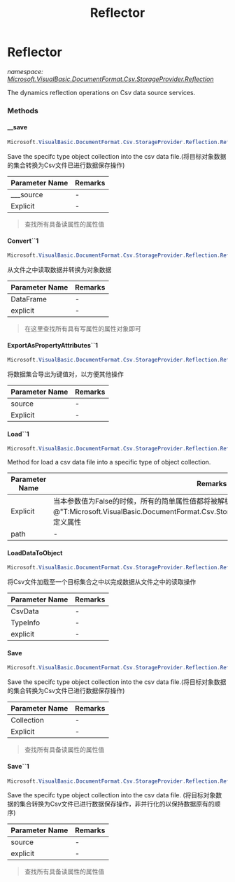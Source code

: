 ﻿---
title: Reflector
---

# Reflector
_namespace: [Microsoft.VisualBasic.DocumentFormat.Csv.StorageProvider.Reflection](N-Microsoft.VisualBasic.DocumentFormat.Csv.StorageProvider.Reflection.html)_

The dynamics reflection operations on Csv data source services.



### Methods

#### __save
```csharp
Microsoft.VisualBasic.DocumentFormat.Csv.StorageProvider.Reflection.Reflector.__save(System.Collections.IEnumerable,System.Type,System.Boolean,System.String)
```
Save the specifc type object collection into the csv data file.(将目标对象数据的集合转换为Csv文件已进行数据保存操作)

|Parameter Name|Remarks|
|--------------|-------|
|___source|-|
|Explicit|-|

> 查找所有具备读属性的属性值

#### Convert``1
```csharp
Microsoft.VisualBasic.DocumentFormat.Csv.StorageProvider.Reflection.Reflector.Convert``1(Microsoft.VisualBasic.DocumentFormat.Csv.DocumentStream.DataFrame,System.Boolean)
```
从文件之中读取数据并转换为对象数据

|Parameter Name|Remarks|
|--------------|-------|
|DataFrame|-|
|explicit|-|

> 在这里查找所有具有写属性的属性对象即可

#### ExportAsPropertyAttributes``1
```csharp
Microsoft.VisualBasic.DocumentFormat.Csv.StorageProvider.Reflection.Reflector.ExportAsPropertyAttributes``1(System.Collections.Generic.IEnumerable{``0},System.Boolean)
```
将数据集合导出为键值对，以方便其他操作

|Parameter Name|Remarks|
|--------------|-------|
|source|-|
|Explicit|-|


#### Load``1
```csharp
Microsoft.VisualBasic.DocumentFormat.Csv.StorageProvider.Reflection.Reflector.Load``1(System.String,System.Boolean,System.Text.Encoding,System.Boolean,System.Collections.Generic.Dictionary{System.String,System.String})
```
Method for load a csv data file into a specific type of object collection.

|Parameter Name|Remarks|
|--------------|-------|
|Explicit|当本参数值为False的时候，所有的简单属性值都将被解析出来，而忽略掉其是否带有@"T:Microsoft.VisualBasic.DocumentFormat.Csv.StorageProvider.Reflection.ColumnAttribute"自定义属性|
|path|-|


#### LoadDataToObject
```csharp
Microsoft.VisualBasic.DocumentFormat.Csv.StorageProvider.Reflection.Reflector.LoadDataToObject(Microsoft.VisualBasic.DocumentFormat.Csv.DocumentStream.DataFrame,System.Type,System.Boolean)
```
将Csv文件加载至一个目标集合之中以完成数据从文件之中的读取操作

|Parameter Name|Remarks|
|--------------|-------|
|CsvData|-|
|TypeInfo|-|
|explicit|-|


#### Save
```csharp
Microsoft.VisualBasic.DocumentFormat.Csv.StorageProvider.Reflection.Reflector.Save(System.Collections.Generic.IEnumerable{System.Object},System.Boolean)
```
Save the specifc type object collection into the csv data file.(将目标对象数据的集合转换为Csv文件已进行数据保存操作)

|Parameter Name|Remarks|
|--------------|-------|
|Collection|-|
|Explicit|-|

> 查找所有具备读属性的属性值

#### Save``1
```csharp
Microsoft.VisualBasic.DocumentFormat.Csv.StorageProvider.Reflection.Reflector.Save``1(System.Collections.Generic.IEnumerable{``0},System.Boolean,System.String)
```
Save the specifc type object collection into the csv data file.
 (将目标对象数据的集合转换为Csv文件已进行数据保存操作，非并行化的以保持数据原有的顺序)

|Parameter Name|Remarks|
|--------------|-------|
|source|-|
|explicit|-|

> 查找所有具备读属性的属性值


